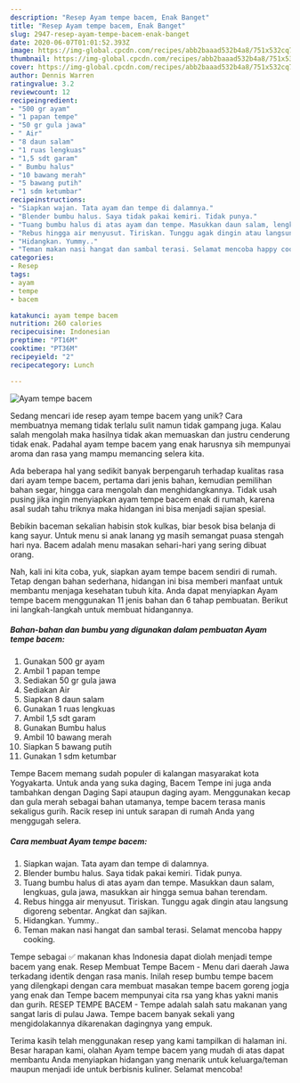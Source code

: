 ```yaml
---
description: "Resep Ayam tempe bacem, Enak Banget"
title: "Resep Ayam tempe bacem, Enak Banget"
slug: 2947-resep-ayam-tempe-bacem-enak-banget
date: 2020-06-07T01:01:52.393Z
image: https://img-global.cpcdn.com/recipes/abb2baaad532b4a8/751x532cq70/ayam-tempe-bacem-foto-resep-utama.jpg
thumbnail: https://img-global.cpcdn.com/recipes/abb2baaad532b4a8/751x532cq70/ayam-tempe-bacem-foto-resep-utama.jpg
cover: https://img-global.cpcdn.com/recipes/abb2baaad532b4a8/751x532cq70/ayam-tempe-bacem-foto-resep-utama.jpg
author: Dennis Warren
ratingvalue: 3.2
reviewcount: 12
recipeingredient:
- "500 gr ayam"
- "1 papan tempe"
- "50 gr gula jawa"
- " Air"
- "8 daun salam"
- "1 ruas lengkuas"
- "1,5 sdt garam"
- " Bumbu halus"
- "10 bawang merah"
- "5 bawang putih"
- "1 sdm ketumbar"
recipeinstructions:
- "Siapkan wajan. Tata ayam dan tempe di dalamnya."
- "Blender bumbu halus. Saya tidak pakai kemiri. Tidak punya."
- "Tuang bumbu halus di atas ayam dan tempe. Masukkan daun salam, lengkuas, gula jawa, masukkan air hingga semua bahan terendam."
- "Rebus hingga air menyusut. Tiriskan. Tunggu agak dingin atau langsung digoreng sebentar. Angkat dan sajikan."
- "Hidangkan. Yummy.."
- "Teman makan nasi hangat dan sambal terasi. Selamat mencoba happy cooking."
categories:
- Resep
tags:
- ayam
- tempe
- bacem

katakunci: ayam tempe bacem 
nutrition: 260 calories
recipecuisine: Indonesian
preptime: "PT16M"
cooktime: "PT36M"
recipeyield: "2"
recipecategory: Lunch

---
```



![Ayam tempe bacem](https://img-global.cpcdn.com/recipes/abb2baaad532b4a8/751x532cq70/ayam-tempe-bacem-foto-resep-utama.jpg)

Sedang mencari ide resep ayam tempe bacem yang unik? Cara membuatnya memang tidak terlalu sulit namun tidak gampang juga. Kalau salah mengolah maka hasilnya tidak akan memuaskan dan justru cenderung tidak enak. Padahal ayam tempe bacem yang enak harusnya sih mempunyai aroma dan rasa yang mampu memancing selera kita.

Ada beberapa hal yang sedikit banyak berpengaruh terhadap kualitas rasa dari ayam tempe bacem, pertama dari jenis bahan, kemudian pemilihan bahan segar, hingga cara mengolah dan menghidangkannya. Tidak usah pusing jika ingin menyiapkan ayam tempe bacem enak di rumah, karena asal sudah tahu triknya maka hidangan ini bisa menjadi sajian spesial.

Bebikin baceman sekalian habisin stok kulkas, biar besok bisa belanja di kang sayur. Untuk menu si anak lanang yg masih semangat puasa stengah hari nya. Bacem adalah menu masakan sehari-hari yang sering dibuat orang.


Nah, kali ini kita coba, yuk, siapkan ayam tempe bacem sendiri di rumah. Tetap dengan bahan sederhana, hidangan ini bisa memberi manfaat untuk membantu menjaga kesehatan tubuh kita. Anda dapat menyiapkan Ayam tempe bacem menggunakan 11 jenis bahan dan 6 tahap pembuatan. Berikut ini langkah-langkah untuk membuat hidangannya.

<!--inarticleads1-->

##### Bahan-bahan dan bumbu yang digunakan dalam pembuatan Ayam tempe bacem:

1. Gunakan 500 gr ayam
1. Ambil 1 papan tempe
1. Sediakan 50 gr gula jawa
1. Sediakan  Air
1. Siapkan 8 daun salam
1. Gunakan 1 ruas lengkuas
1. Ambil 1,5 sdt garam
1. Gunakan  Bumbu halus
1. Ambil 10 bawang merah
1. Siapkan 5 bawang putih
1. Gunakan 1 sdm ketumbar


Tempe Bacem memang sudah populer di kalangan masyarakat kota Yogyakarta. Untuk anda yang suka daging, Bacem Tempe ini juga anda tambahkan dengan Daging Sapi ataupun daging ayam. Menggunakan kecap dan gula merah sebagai bahan utamanya, tempe bacem terasa manis sekaligus gurih. Racik resep ini untuk sarapan di rumah Anda yang menggugah selera. 

<!--inarticleads2-->

##### Cara membuat Ayam tempe bacem:

1. Siapkan wajan. Tata ayam dan tempe di dalamnya.
1. Blender bumbu halus. Saya tidak pakai kemiri. Tidak punya.
1. Tuang bumbu halus di atas ayam dan tempe. Masukkan daun salam, lengkuas, gula jawa, masukkan air hingga semua bahan terendam.
1. Rebus hingga air menyusut. Tiriskan. Tunggu agak dingin atau langsung digoreng sebentar. Angkat dan sajikan.
1. Hidangkan. Yummy..
1. Teman makan nasi hangat dan sambal terasi. Selamat mencoba happy cooking.


Tempe sebagai ✅ makanan khas Indonesia dapat diolah menjadi tempe bacem yang enak. Resep Membuat Tempe Bacem - Menu dari daerah Jawa terkadang identik dengan rasa manis. Inilah resep bumbu tempe bacem yang dilengkapi dengan cara membuat masakan tempe bacem goreng jogja yang enak dan Tempe bacem mempunyai cita rsa yang khas yakni manis dan gurih. RESEP TEMPE BACEM - Tempe adalah salah satu makanan yang sangat laris di pulau Jawa. Tempe bacem banyak sekali yang mengidolakannya dikarenakan dagingnya yang empuk. 

Terima kasih telah menggunakan resep yang kami tampilkan di halaman ini. Besar harapan kami, olahan Ayam tempe bacem yang mudah di atas dapat membantu Anda menyiapkan hidangan yang menarik untuk keluarga/teman maupun menjadi ide untuk berbisnis kuliner. Selamat mencoba!
